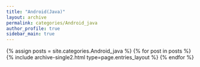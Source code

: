 ```yaml
---
title: "Android(Java)"
layout: archive
permalink: categories/Android_java
author_profile: true
sidebar_main: true
---
```



{% assign posts = site.categories.Android_java %}
{% for post in posts %} {% include archive-single2.html type=page.entries_layout %} {% endfor %}